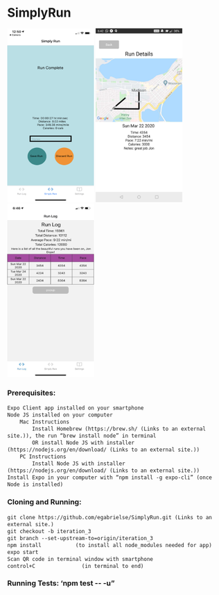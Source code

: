 # SimplyRun

<img src="images/start%20run.png" width="200" height="400" > <img src="images/run%20map.jpg" width="200" height="400" > <img src="images/run%20stats.jpg" width="200" height="400" >

### Prerequisites:

    Expo Client app installed on your smartphone
    Node JS installed on your computer
        Mac Instructions
            Install Homebrew (https://brew.sh/ (Links to an external site.)), the run “brew install node” in terminal
            OR install Node JS with installer (https://nodejs.org/en/download/ (Links to an external site.)) 
        PC Instructions
            Install Node JS with installer (https://nodejs.org/en/download/ (Links to an external site.)) 
    Install Expo in your computer with “npm install -g expo-cli” (once Node is installed)

### Cloning and Running:

    git clone https://github.com/egabrielse/SimplyRun.git (Links to an external site.)
    git checkout -b iteration_3
    git branch --set-upstream-to=origin/iteration_3
    npm install           (to install all node_modules needed for app)
    expo start
    Scan QR code in terminal window with smartphone
    control+C               (in terminal to end)

### Running Tests: ‘npm test -- -u”
 
